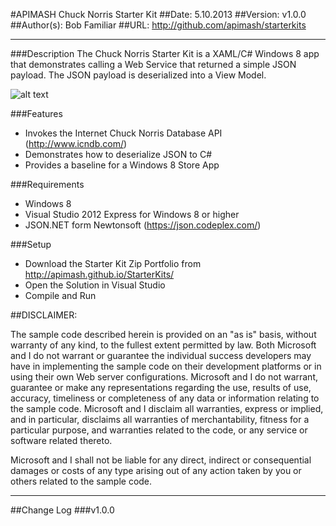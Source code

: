 #APIMASH Chuck Norris Starter Kit
##Date: 5.10.2013
##Version: v1.0.0
##Author(s): Bob Familiar
##URL: http://github.com/apimash/starterkits

----------
###Description
The Chuck Norris Starter Kit is a XAML/C# Windows 8 app that demonstrates calling a Web Service that returned a simple JSON payload. The JSON payload is deserialized into a View Model.

![alt text][1]

###Features
 - Invokes the Internet Chuck Norris Database API (http://www.icndb.com/)
 - Demonstrates how to deserialize JSON to C#
 - Provides a baseline for a Windows 8 Store App

###Requirements

 - Windows 8
 - Visual Studio 2012 Express for Windows 8 or higher
 - JSON.NET form Newtonsoft (https://json.codeplex.com/)

###Setup

 - Download the Starter Kit Zip Portfolio from http://apimash.github.io/StarterKits/
 - Open the Solution in Visual Studio
 - Compile and Run

##DISCLAIMER: 

The sample code described herein is provided on an "as is" basis, without warranty of any kind, to the fullest extent permitted by law. Both Microsoft and I do not warrant or guarantee the individual success developers may have in implementing the sample code on their development platforms or in using their own Web server configurations. 
Microsoft and I do not warrant, guarantee or make any representations regarding the use, results of use, accuracy, timeliness or completeness of any data or information relating to the sample code. Microsoft and I disclaim all warranties, express or implied, and in particular, disclaims all warranties of merchantability, fitness for a particular purpose, and warranties related to the code, or any service or software related thereto. 

Microsoft and I shall not be liable for any direct, indirect or consequential damages or costs of any type arising out of any action taken by you or others related to the sample code.

----------

##Change Log
###v1.0.0


  [1]: https://raw.github.com/apimash/StarterKits/master/APIMASH_CNorris_StarterKit/CNorrisScreenshot.png "Chuck Norris Starter Kit"